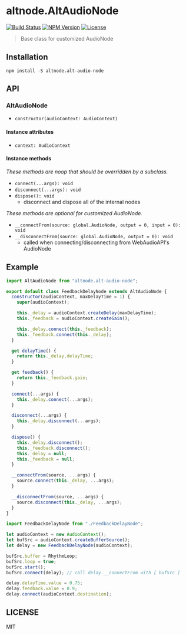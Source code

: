 # altnode.AltAudioNode
[![Build Status](http://img.shields.io/travis/altnode/alt-audio-node.svg?style=flat-square)](https://travis-ci.org/altnode/alt-audio-node)
[![NPM Version](http://img.shields.io/npm/v/altnode.alt-audio-node.svg?style=flat-square)](https://www.npmjs.org/package/altnode.alt-audio-node)
[![License](http://img.shields.io/badge/license-MIT-brightgreen.svg?style=flat-square)](http://mohayonao.mit-license.org/)

> Base class for customized AudioNode

## Installation

```
npm install -S altnode.alt-audio-node
```

## API
### AltAudioNode
- `constructor(audioContext: AudioContext)`

#### Instance attributes
- `context: AudioContext`

#### Instance methods
_These methods are noop that should be overridden by a subclass._

- `connect(...args): void`
- `disconnect(...args): void`
- `dispose(): void`
  - disconnect and dispose all of the internal nodes

_These methods are optional for customized AudioNode._

- `__connectFrom(source: global.AudioNode, output = 0, input = 0): void`
- `__disconnectFrom(source: global.AudioNode, output = 0): void`
  - called when connecting/disconnecting from WebAudioAPI's AudioNode

## Example

```js
import AltAudioNode from "altnode.alt-audio-node";

export default class FeedbackDelayNode extends AltAudioNode {
  constructor(audioContext, maxDelayTime = 1) {
    super(audioContext);

    this._delay = audioContext.createDelay(maxDelayTime);
    this._feedback = audioContext.createGain();

    this._delay.connect(this._feedback);
    this._feedback.connect(this._delay);
  }

  get delayTime() {
    return this._delay.delayTime;
  }

  get feedback() {
    return this._feedback.gain;
  }

  connect(...args) {
    this._delay.connect(...args);
  }

  disconnect(...args) {
    this._delay.disconnect(...args);
  }

  dispose() {
    this._delay.disconnect();
    this._feedback.disconnect();
    this._delay = null;
    this._feedback = null;
  }

  __connectFrom(source, ...args) {
    source.connect(this._delay, ...args);
  }

  __disconnectFrom(source, ...args) {
    source.disconnect(this._delay, ...args);
  }
}
```

```js
import FeedbackDelayNode from "./FeedbackDelayNode";

let audioContext = new AudioContext();
let bufSrc = audioContext.createBufferSource();
let delay = new FeedbackDelayNode(audioContext);

bufSrc.buffer = RhythmLoop;
bufSrc.loop = true;
bufSrc.start();
bufSrc.connect(delay); // call delay.__connectFrom with [ bufSrc ]

delay.delayTime.value = 0.75;
delay.feedback.value = 0.9;
delay.connect(audioContext.destination);
```

## LICENSE
MIT

